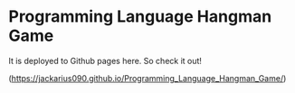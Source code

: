 # Programming Language Hangman Game

It is deployed to Github pages here. So check it out!

(https://jackarius090.github.io/Programming_Language_Hangman_Game/)
